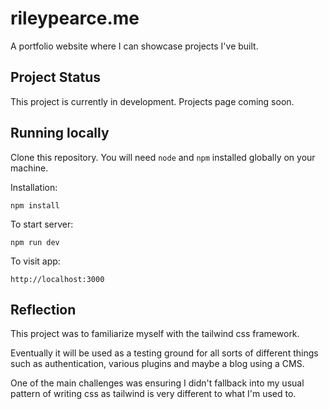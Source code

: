# rileypearce.me

A portfolio website where I can showcase projects I've built.

## Project Status

This project is currently in development. Projects page coming soon.

## Running locally

Clone this repository. You will need `node` and `npm` installed globally on your machine.

Installation:

`npm install`

To start server:

`npm run dev`

To visit app:

`http://localhost:3000`

## Reflection

This project was to familiarize myself with the tailwind css framework.

Eventually it will be used as a testing ground for all sorts of different things such as authentication, various plugins and maybe a blog using a CMS.

One of the main challenges was ensuring I didn't fallback into my usual pattern of writing css as tailwind is very different to what I'm used to.
